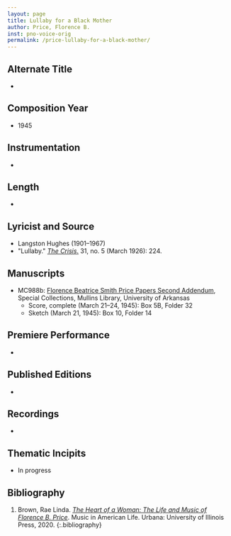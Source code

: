 ```yaml
---
layout: page
title: Lullaby for a Black Mother
author: Price, Florence B.
inst: pno-voice-orig
permalink: /price-lullaby-for-a-black-mother/
---
```


## Alternate Title
- 

## Composition Year
- 1945

## Instrumentation
- 

## Length
- 

## Lyricist and Source
- Langston Hughes (1901&ndash;1967)
- "Lullaby." [*The Crisis*.](https://books.google.com/books?id=YFoEAAAAMBAJ) 31, no. 5 (March 1926): 224.

## Manuscripts
- MC988b: <a href="https://uark.as.atlas-sys.com/repositories/2/resources/696/" target="_blank">Florence Beatrice Smith Price Papers Second Addendum</a>, Special Collections, Mullins Library, University of Arkansas
    * Score, complete (March 21&ndash;24, 1945): Box 5B, Folder 32
    * Sketch (March 21, 1945): Box 10, Folder 14

## Premiere Performance
- 

## Published Editions
- 

## Recordings
- 

## Thematic Incipits
- In progress

## Bibliography
1. Brown, Rae Linda. <a href="https://www.worldcat.org/title/1122800180" target="_blank">*The Heart of a Woman: The Life and Music of Florence B. Price*</a>. Music in American Life. Urbana: University of Illinois Press, 2020.
{:.bibliography}